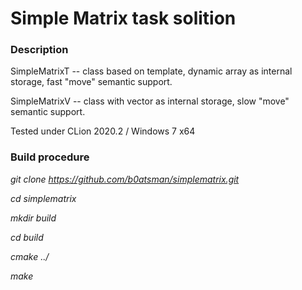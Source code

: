 # Simple Matrix task solition

### Description

SimpleMatrixT -- class based on template, dynamic array as internal storage, fast "move" semantic support.

SimpleMatrixV -- class with vector as internal storage, slow "move" semantic support.

Tested under CLion 2020.2 / Windows 7 x64 

### Build procedure

*git clone https://github.com/b0atsman/simplematrix.git*

*cd simplematrix*

*mkdir build*

*cd build*

*cmake ../*

*make*

